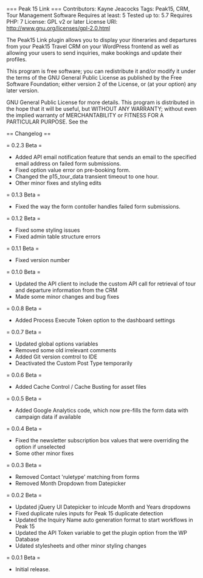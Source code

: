 === Peak 15 Link ===
Contributors: Kayne Jeacocks
Tags: Peak15, CRM, Tour Management Software
Requires at least: 5
Tested up to: 5.7
Requires PHP: 7
License: GPL v2 or later
License URI: http://www.gnu.org/licenses/gpl-2.0.html

The Peak15 Link plugin allows you to display your itineraries and departures from your Peak15 Travel CRM on your WordPress frontend as well as allowing your users to send inquiries, make bookings and update their profiles.

This program is free software; you can redistribute it and/or modify
it under the terms of the GNU General Public License as published by
the Free Software Foundation; either version 2 of the License, or
(at your option) any later version.

GNU General Public License for more details.
This program is distributed in the hope that it will be useful,
but WITHOUT ANY WARRANTY; without even the implied warranty of
MERCHANTABILITY or FITNESS FOR A PARTICULAR PURPOSE.  See the

== Changelog ==

= 0.2.3 Beta =
* Added API email notification feature that sends an email to the specified email address on failed form submissions.
* Fixed option value error on pre-booking form.
* Changed the p15_tour_data transient timeout to one hour.
* Other minor fixes and styling edits

= 0.1.3 Beta =
* Fixed the way the form contoller handles failed form submissions.

= 0.1.2 Beta =
* Fixed some styling issues
* Fixed admin table structure errors

= 0.1.1 Beta =
* Fixed version number

= 0.1.0 Beta =
* Updated the API client to include the custom API call for retrieval of tour and departure information from the CRM
* Made some minor changes and bug fixes

= 0.0.8 Beta =
* Added Process Execute Token option to the dashboard settings

= 0.0.7 Beta =
* Updated global options variables
* Removed some old irrelevant comments
* Added Git version comtrol to IDE
* Deactivated the Custom Post Type temporarily

= 0.0.6 Beta =
* Added Cache Control / Cache Busting for asset files

= 0.0.5 Beta =
* Added Google Analytics code, which now pre-fills the form data with campaign data if available

= 0.0.4 Beta =
* Fixed the newsletter subscription box values that were overriding the option if unselected
* Some other minor fixes

= 0.0.3 Beta =
* Removed Contact \'ruletype\' matching from forms
* Removed Month Dropdown from Datepicker

= 0.0.2 Beta =
* Updated jQuery UI Datepicker to inlcude Month and Years dropdowns
* Fixed duplicate rules inputs for Peak 15 duplicate detection
* Updated the Inquiry Name auto generation format to start workflows in Peak 15
* Updated the API Token variable to get the plugin option from the WP Database
* Udated stylesheets and other minor styling changes

= 0.0.1 Beta =
* Initial release.
